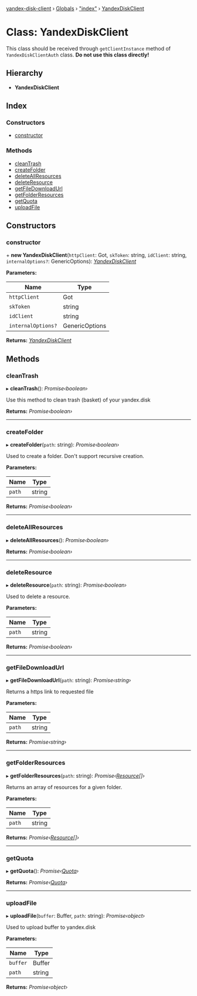 [yandex-disk-client](../README.md) › [Globals](../globals.md) › ["index"](../modules/_index_.md) › [YandexDiskClient](_index_.yandexdiskclient.md)

# Class: YandexDiskClient

This class should be received through `getClientInstance` method of `YandexDiskClientAuth` class. **Do not use this class directly!**

## Hierarchy

* **YandexDiskClient**

## Index

### Constructors

* [constructor](_index_.yandexdiskclient.md#constructor)

### Methods

* [cleanTrash](_index_.yandexdiskclient.md#cleantrash)
* [createFolder](_index_.yandexdiskclient.md#createfolder)
* [deleteAllResources](_index_.yandexdiskclient.md#deleteallresources)
* [deleteResource](_index_.yandexdiskclient.md#deleteresource)
* [getFileDownloadUrl](_index_.yandexdiskclient.md#getfiledownloadurl)
* [getFolderResources](_index_.yandexdiskclient.md#getfolderresources)
* [getQuota](_index_.yandexdiskclient.md#getquota)
* [uploadFile](_index_.yandexdiskclient.md#uploadfile)

## Constructors

###  constructor

\+ **new YandexDiskClient**(`httpClient`: Got, `skToken`: string, `idClient`: string, `internalOptions?`: GenericOptions): *[YandexDiskClient](_index_.yandexdiskclient.md)*

**Parameters:**

Name | Type |
------ | ------ |
`httpClient` | Got |
`skToken` | string |
`idClient` | string |
`internalOptions?` | GenericOptions |

**Returns:** *[YandexDiskClient](_index_.yandexdiskclient.md)*

## Methods

###  cleanTrash

▸ **cleanTrash**(): *Promise‹boolean›*

Use this method to clean trash (basket) of your yandex.disk

**Returns:** *Promise‹boolean›*

___

###  createFolder

▸ **createFolder**(`path`: string): *Promise‹boolean›*

Used to create a folder. Don't support recursive creation.

**Parameters:**

Name | Type |
------ | ------ |
`path` | string |

**Returns:** *Promise‹boolean›*

___

###  deleteAllResources

▸ **deleteAllResources**(): *Promise‹boolean›*

**Returns:** *Promise‹boolean›*

___

###  deleteResource

▸ **deleteResource**(`path`: string): *Promise‹boolean›*

Used to delete a resource.

**Parameters:**

Name | Type |
------ | ------ |
`path` | string |

**Returns:** *Promise‹boolean›*

___

###  getFileDownloadUrl

▸ **getFileDownloadUrl**(`path`: string): *Promise‹string›*

Returns a https link to requested file

**Parameters:**

Name | Type |
------ | ------ |
`path` | string |

**Returns:** *Promise‹string›*

___

###  getFolderResources

▸ **getFolderResources**(`path`: string): *Promise‹[Resource](../interfaces/_interfaces_yandex_resouce_.resource.md)[]›*

  Returns an array of resources for a given folder.

**Parameters:**

Name | Type |
------ | ------ |
`path` | string |

**Returns:** *Promise‹[Resource](../interfaces/_interfaces_yandex_resouce_.resource.md)[]›*

___

###  getQuota

▸ **getQuota**(): *Promise‹[Quota](../interfaces/_interfaces_yandex_quota_.quota.md)›*

**Returns:** *Promise‹[Quota](../interfaces/_interfaces_yandex_quota_.quota.md)›*

___

###  uploadFile

▸ **uploadFile**(`buffer`: Buffer, `path`: string): *Promise‹object›*

Used to upload buffer to yandex.disk

**Parameters:**

Name | Type |
------ | ------ |
`buffer` | Buffer |
`path` | string |

**Returns:** *Promise‹object›*
